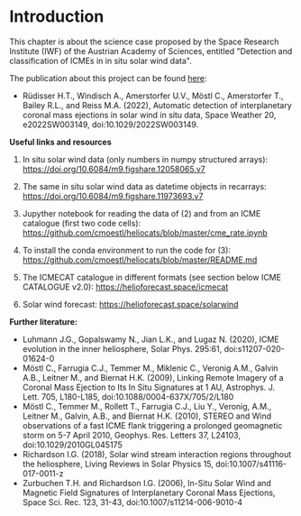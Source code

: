 # Introduction

This chapter is about the science case proposed by the Space Research Institute (IWF) of the Austrian Academy of Sciences, entitled "Detection and classification of ICMEs in in situ solar wind data".

The publication about this project can be found [here]( https://doi.org/10.1029/2022SW003149):

*  Rüdisser H.T., Windisch A., Amerstorfer U.V., Möstl C., Amerstorfer T., Bailey R.L., and Reiss M.A. (2022), Automatic detection of interplanetary coronal mass ejections in solar wind in situ data, Space Weather 20, e2022SW003149, doi:10.1029/2022SW003149.

**Useful links and resources**

1. In situ solar wind data (only numbers in numpy structured arrays): https://doi.org/10.6084/m9.figshare.12058065.v7

2. The same in situ solar wind data as datetime objects in recarrays: https://doi.org/10.6084/m9.figshare.11973693.v7

3. Jupyther notebook for reading the data of (2) and from an ICME catalogue (first two code cells): https://github.com/cmoestl/heliocats/blob/master/cme_rate.ipynb

4. To install the conda environment to run the code for (3): https://github.com/cmoestl/heliocats/blob/master/README.md

5. The ICMECAT catalogue in different formats (see section below ICME CATALOGUE v2.0): https://helioforecast.space/icmecat

6. Solar wind forecast: https://helioforecast.space/solarwind

**Further literature:**

*  Luhmann J.G., Gopalswamy N., Jian L.K., and Lugaz N. (2020), ICME evolution in the inner heliosphere, Solar Phys. 295:61, doi:s11207-020-01624-0
*  Möstl C., Farrugia C.J., Temmer M., Miklenic C., Veronig A.M., Galvin A.B., Leitner M., and Biernat H.K. (2009), Linking Remote Imagery of a Coronal Mass Ejection to Its In Situ Signatures at 1 AU,
      Astrophys. J. Lett. 705, L180-L185, doi:10.1088/0004-637X/705/2/L180
*  Möstl C., Temmer M., Rollett T., Farrugia C.J., Liu Y., Veronig, A.M., Leitner M., Galvin, A.B., and Biernat H.K. (2010), STEREO and Wind observations of a fast ICME flank triggering a prolonged geomagnetic storm on 5-7 April 2010, Geophys. Res. Letters 37, L24103, doi:10.1029/2010GL045175
*  Richardson I.G. (2018), Solar wind stream interaction regions throughout the heliosphere, Living Reviews in Solar Physics 15, doi:10.1007/s41116-017-0011-z
*  Zurbuchen T.H. and Richardson I.G. (2006), In-Situ Solar Wind and Magnetic Field Signatures of Interplanetary Coronal Mass Ejections, Space Sci. Rec. 123, 31-43, doi:10.1007/s11214-006-9010-4
